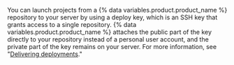 You can launch projects from a {% data variables.product.product_name %} repository to your server by using a deploy key, which is an SSH key that grants access to a single repository. {% data variables.product.product_name %} attaches the public part of the key directly to your repository instead of a personal user account, and the private part of the key remains on your server. For more information, see "[Delivering deployments](/rest/guides/delivering-deployments)."
